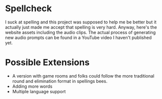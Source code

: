 # Spellcheck

I suck at spelling and this project was supposed to help me be better but it actually just made me accept that spelling is very hard. Anyway, here's the website assets including the audio clips. The actual process of generating new audio prompts can be found in a YouTube video I haven't published yet. 

# Possible Extensions

* A version with game rooms and folks could follow the more traditional round and elimination format in spellings bees.
* Adding more words
* Multiple language support
